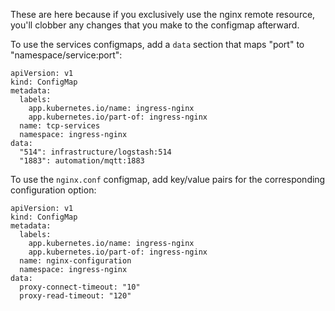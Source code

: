 These are here because if you exclusively use the
nginx remote resource, you'll clobber any 
changes that you make to the configmap afterward.

To use the services configmaps, add a `data` 
section that maps "port" to "namespace/service:port":

```
apiVersion: v1
kind: ConfigMap
metadata:
  labels:
    app.kubernetes.io/name: ingress-nginx
    app.kubernetes.io/part-of: ingress-nginx
  name: tcp-services
  namespace: ingress-nginx
data:
  "514": infrastructure/logstash:514
  "1883": automation/mqtt:1883
```

To use the `nginx.conf` configmap, add key/value
pairs for the corresponding configuration option:

```
apiVersion: v1
kind: ConfigMap
metadata:
  labels:
    app.kubernetes.io/name: ingress-nginx
    app.kubernetes.io/part-of: ingress-nginx
  name: nginx-configuration
  namespace: ingress-nginx
data:
  proxy-connect-timeout: "10"
  proxy-read-timeout: "120"
```
